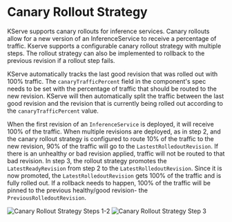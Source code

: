# Canary Rollout Strategy 

KServe supports canary rollouts for inference services. Canary rollouts allow for a new version of an InferenceService to receive a percentage of traffic. Kserve supports a configurable canary rollout strategy with multiple steps. The rollout strategy can also be implemented to rollback to the previous revision if a rollout step fails.

KServe automatically tracks the last good revision that was rolled out with 100% traffic. The `canaryTrafficPercent` field in the component's spec needs to be set with the percentage of traffic that should be routed to the new revision. KServe will then automatically split the traffic between the last good revision and the revision that is currently being rolled out according to the `canaryTrafficPercent` value. 

When the first revision of an `InferenceService` is deployed, it will receive 100% of the traffic. When multiple revisions are deployed, as in step 2, and the canary rollout strategy is configured to route 10% of the traffic to the new revision, 90% of the traffic will go to the `LastestRolledoutRevision`. If there is an unhealthy or bad revision applied, traffic will not be routed to that bad revision. In step 3, the rollout strategy promotes the `LatestReadyRevision` from step 2 to the `LatestRolledoutRevision`. Since it is now promoted, the `LatestRolledoutRevision` gets 100% of the traffic and is fully rolled out. If a rollback needs to happen, 100% of the traffic will be pinned to the previous healthy/good revision- the `PreviousRolledoutRevision`.     

![Canary Rollout Strategy Steps 1-2](../../../images/canary-steps-1-2.png)
![Canary Rollout Strategy Step 3](../../../images/canary-step-3.png)